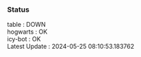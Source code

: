 ### Status


table : DOWN  
hogwarts : OK  
icy-bot : OK  
Latest Update : 2024-05-25 08:10:53.183762
